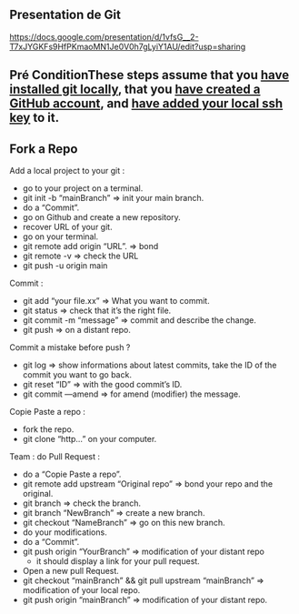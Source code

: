 ## Presentation de Git 
https://docs.google.com/presentation/d/1vfsG__2-T7xJYGKFs9HfPKmaoMN1Je0V0h7gLyiY1AU/edit?usp=sharing 

## Pré ConditionThese steps assume that you [have installed git locally](https://www.atlassian.com/fr/git/tutorials/install-git), that you [have created a GitHub account](https://github.com/join), and [have added your local ssh key](https://help.github.com/en/enterprise/2.15/user/articles/adding-a-new-ssh-key-to-your-github-account) to it.

## Fork a Repo


Add a local project to your git :

- go to your project on a terminal.
- git init -b “mainBranch” ⇒ init your main branch.
- do a “Commit”.
- go on Github and create a new repository.
- recover URL of your git.
- go on your terminal.
- git remote add origin “URL”. ⇒ bond
- git remote -v ⇒ check the URL
- git push -u origin main

Commit : 

- git add “your file.xx” ⇒ What you want to commit.
- git status ⇒ check that it’s the right file.
- git commit -m “message” ⇒ commit and describe the change.
- git push ⇒ on a distant repo.

Commit a mistake before push ? 

- git log ⇒ show informations about latest commits, take the ID of the commit you want to go back.
- git reset “ID” ⇒ with the good commit’s ID.
- git commit —amend ⇒ for amend (modifier) the message.

Copie Paste a repo :

- fork the repo.
- git clone “http…” on your computer.

Team : do Pull Request :

- do a “Copie Paste a repo”.
- git remote add upstream “Original repo” ⇒ bond your repo and the original.
- git branch ⇒ check the branch.
- git branch “NewBranch” ⇒ create a new branch.
- git checkout “NameBranch” ⇒ go on this new branch.
- do your modifications.
- do a “Commit”.
- git push origin “YourBranch” ⇒ modification of your distant repo
    - it should display a link for your pull request.
- Open  a new pull Request.
- git checkout “mainBranch” &&  git pull upstream “mainBranch” ⇒ modification of your local repo.
- git push origin “mainBranch” ⇒ modification of your distant repo.
